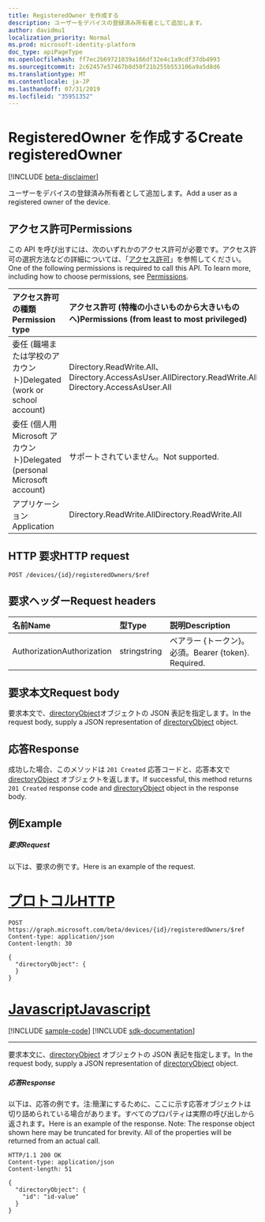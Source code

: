```yaml
---
title: RegisteredOwner を作成する
description: ユーザーをデバイスの登録済み所有者として追加します。
author: davidmu1
localization_priority: Normal
ms.prod: microsoft-identity-platform
doc_type: apiPageType
ms.openlocfilehash: ff7ec2b69721039a166df32e4c1a9cdf37db4993
ms.sourcegitcommit: 2c62457e57467b8d50f21b255b553106a9a5d8d6
ms.translationtype: MT
ms.contentlocale: ja-JP
ms.lasthandoff: 07/31/2019
ms.locfileid: "35951352"
---
```

# <a name="create-registeredowner"></a><span data-ttu-id="b48c5-103">RegisteredOwner を作成する</span><span class="sxs-lookup"><span data-stu-id="b48c5-103">Create registeredOwner</span></span>

[!INCLUDE [beta-disclaimer](../../includes/beta-disclaimer.md)]

<span data-ttu-id="b48c5-104">ユーザーをデバイスの登録済み所有者として追加します。</span><span class="sxs-lookup"><span data-stu-id="b48c5-104">Add a user as a registered owner of the device.</span></span>
## <a name="permissions"></a><span data-ttu-id="b48c5-105">アクセス許可</span><span class="sxs-lookup"><span data-stu-id="b48c5-105">Permissions</span></span>
<span data-ttu-id="b48c5-p101">この API を呼び出すには、次のいずれかのアクセス許可が必要です。アクセス許可の選択方法などの詳細については、「[アクセス許可](/graph/permissions-reference)」を参照してください。</span><span class="sxs-lookup"><span data-stu-id="b48c5-p101">One of the following permissions is required to call this API. To learn more, including how to choose permissions, see [Permissions](/graph/permissions-reference).</span></span>


|<span data-ttu-id="b48c5-108">アクセス許可の種類</span><span class="sxs-lookup"><span data-stu-id="b48c5-108">Permission type</span></span>      | <span data-ttu-id="b48c5-109">アクセス許可 (特権の小さいものから大きいものへ)</span><span class="sxs-lookup"><span data-stu-id="b48c5-109">Permissions (from least to most privileged)</span></span>              |
|:--------------------|:---------------------------------------------------------|
|<span data-ttu-id="b48c5-110">委任 (職場または学校のアカウント)</span><span class="sxs-lookup"><span data-stu-id="b48c5-110">Delegated (work or school account)</span></span> | <span data-ttu-id="b48c5-111">Directory.ReadWrite.All、Directory.AccessAsUser.All</span><span class="sxs-lookup"><span data-stu-id="b48c5-111">Directory.ReadWrite.All, Directory.AccessAsUser.All</span></span>    |
|<span data-ttu-id="b48c5-112">委任 (個人用 Microsoft アカウント)</span><span class="sxs-lookup"><span data-stu-id="b48c5-112">Delegated (personal Microsoft account)</span></span> | <span data-ttu-id="b48c5-113">サポートされていません。</span><span class="sxs-lookup"><span data-stu-id="b48c5-113">Not supported.</span></span>    |
|<span data-ttu-id="b48c5-114">アプリケーション</span><span class="sxs-lookup"><span data-stu-id="b48c5-114">Application</span></span> | <span data-ttu-id="b48c5-115">Directory.ReadWrite.All</span><span class="sxs-lookup"><span data-stu-id="b48c5-115">Directory.ReadWrite.All</span></span> |

## <a name="http-request"></a><span data-ttu-id="b48c5-116">HTTP 要求</span><span class="sxs-lookup"><span data-stu-id="b48c5-116">HTTP request</span></span>
<!-- { "blockType": "ignored" } -->
```http
POST /devices/{id}/registeredOwners/$ref

```
## <a name="request-headers"></a><span data-ttu-id="b48c5-117">要求ヘッダー</span><span class="sxs-lookup"><span data-stu-id="b48c5-117">Request headers</span></span>
| <span data-ttu-id="b48c5-118">名前</span><span class="sxs-lookup"><span data-stu-id="b48c5-118">Name</span></span>       | <span data-ttu-id="b48c5-119">型</span><span class="sxs-lookup"><span data-stu-id="b48c5-119">Type</span></span> | <span data-ttu-id="b48c5-120">説明</span><span class="sxs-lookup"><span data-stu-id="b48c5-120">Description</span></span>|
|:---------------|:--------|:----------|
| <span data-ttu-id="b48c5-121">Authorization</span><span class="sxs-lookup"><span data-stu-id="b48c5-121">Authorization</span></span>  | <span data-ttu-id="b48c5-122">string</span><span class="sxs-lookup"><span data-stu-id="b48c5-122">string</span></span>  | <span data-ttu-id="b48c5-p102">ベアラー {トークン}。必須。</span><span class="sxs-lookup"><span data-stu-id="b48c5-p102">Bearer {token}. Required.</span></span> |

## <a name="request-body"></a><span data-ttu-id="b48c5-125">要求本文</span><span class="sxs-lookup"><span data-stu-id="b48c5-125">Request body</span></span>
<span data-ttu-id="b48c5-126">要求本文で、[directoryObject](../resources/directoryobject.md)オブジェクトの JSON 表記を指定します。</span><span class="sxs-lookup"><span data-stu-id="b48c5-126">In the request body, supply a JSON representation of [directoryObject](../resources/directoryobject.md) object.</span></span>

## <a name="response"></a><span data-ttu-id="b48c5-127">応答</span><span class="sxs-lookup"><span data-stu-id="b48c5-127">Response</span></span>

<span data-ttu-id="b48c5-128">成功した場合、このメソッドは `201 Created` 応答コードと、応答本文で [directoryObject](../resources/directoryobject.md) オブジェクトを返します。</span><span class="sxs-lookup"><span data-stu-id="b48c5-128">If successful, this method returns `201 Created` response code and [directoryObject](../resources/directoryobject.md) object in the response body.</span></span>

## <a name="example"></a><span data-ttu-id="b48c5-129">例</span><span class="sxs-lookup"><span data-stu-id="b48c5-129">Example</span></span>
##### <a name="request"></a><span data-ttu-id="b48c5-130">要求</span><span class="sxs-lookup"><span data-stu-id="b48c5-130">Request</span></span>
<span data-ttu-id="b48c5-131">以下は、要求の例です。</span><span class="sxs-lookup"><span data-stu-id="b48c5-131">Here is an example of the request.</span></span>

# <a name="httptabhttp"></a>[<span data-ttu-id="b48c5-132">プロトコル</span><span class="sxs-lookup"><span data-stu-id="b48c5-132">HTTP</span></span>](#tab/http)
<!-- {
  "blockType": "request",
  "name": "create_directoryobject_from_device"
}-->
```http
POST https://graph.microsoft.com/beta/devices/{id}/registeredOwners/$ref
Content-type: application/json
Content-length: 30

{
  "directoryObject": {
  }
}
```
# <a name="javascripttabjavascript"></a>[<span data-ttu-id="b48c5-133">Javascript</span><span class="sxs-lookup"><span data-stu-id="b48c5-133">Javascript</span></span>](#tab/javascript)
[!INCLUDE [sample-code](../includes/snippets/javascript/create-directoryobject-from-device-javascript-snippets.md)]
[!INCLUDE [sdk-documentation](../includes/snippets/snippets-sdk-documentation-link.md)]

---

<span data-ttu-id="b48c5-134">要求本文に、[directoryObject](../resources/directoryobject.md) オブジェクトの JSON 表記を指定します。</span><span class="sxs-lookup"><span data-stu-id="b48c5-134">In the request body, supply a JSON representation of [directoryObject](../resources/directoryobject.md) object.</span></span>
##### <a name="response"></a><span data-ttu-id="b48c5-135">応答</span><span class="sxs-lookup"><span data-stu-id="b48c5-135">Response</span></span>
<span data-ttu-id="b48c5-p103">以下は、応答の例です。注:簡潔にするために、ここに示す応答オブジェクトは切り詰められている場合があります。すべてのプロパティは実際の呼び出しから返されます。</span><span class="sxs-lookup"><span data-stu-id="b48c5-p103">Here is an example of the response. Note: The response object shown here may be truncated for brevity. All of the properties will be returned from an actual call.</span></span>
<!-- {
  "blockType": "response",
  "truncated": true,
  "@odata.type": "microsoft.graph.directoryObject"
} -->
```http
HTTP/1.1 200 OK
Content-type: application/json
Content-length: 51

{
  "directoryObject": {
    "id": "id-value"
  }
}
```

<!-- uuid: 8fcb5dbc-d5aa-4681-8e31-b001d5168d79
2015-10-25 14:57:30 UTC -->
<!--
{
  "type": "#page.annotation",
  "description": "Create registeredOwner",
  "keywords": "",
  "section": "documentation",
  "tocPath": "",
  "suppressions": [
  ]
}
-->
